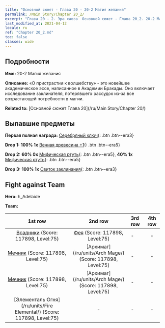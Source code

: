 ```yaml
---
title: "Основной сюжет - Глава 20 - 20-2 Магия желания"
permalink: /Main Story/Chapter 20_2/
excerpt: "Глава 20 - 2. Эра хаоса  Основной сюжет - Глава 20_2. 20-2 Магия желания"
last_modified_at: 2021-04-12
locale: ru
ref: "Chapter 20_2.md"
toc: false
classes: wide
---
```


## Подробности

 **Имя:** 20-2 Магия желания

 **Описание:** «О пристрастии к волшебству» - это новейшее академическое эссе, написанное в Академии Бракады. Оно включает исследование заклинателя, потерявшего рассудок из-за все возрастающей потребности в магии.

 **Related to:** [Основной сюжет Глава 20](/ru/Main Story/Chapter 20/)

## Выпавшие предметы

 **Первая полная награда:** [Серебряный ключ](/ru/Items/con_693/){: .btn .btn--era3}

 **Drop 1:** **100% 1x** [Вечная древесина +1](/ru/Items/mat_69/){: .btn .btn--era5}

 **Drop 2:** **60% 0x** [Мифическая ртуть](/ru/Items/mat_63/){: .btn .btn--era5}, **40% 1x** [Мифическая ртуть](/ru/Items/mat_63/){: .btn .btn--era5}

 **Drop 3:** **100% 1x** [Свиток заклинания](/ru/Items/con_694/){: .btn .btn--era3}


## Fight against Team
 **Hero:** h_Adelaide

 **Team:**


  | 1st row | 2nd row | 3rd row | 4th row |
  |:----:|:----:|:----|:----:|
  | [Всадники](/ru/units/Cavalier/) (Score: 117898, Level:75)  | [Фея](/ru/units/Sprite/) (Score: 117898, Level:75)  | - | - |
  | [Мечник](/ru/units/Swordsman/) (Score: 117898, Level:75)  | [Архимаг](/ru/units/Arch Mage/) (Score: 117898, Level:75)  | - | - |
  | [Мечник](/ru/units/Swordsman/) (Score: 117898, Level:75)  | [Архимаг](/ru/units/Arch Mage/) (Score: 117898, Level:75)  | - | - |
  | [Элементаль Огня](/ru/units/Fire Elemental/) (Score: 117898, Level:75)  | - | - | - |


